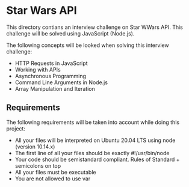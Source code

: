 # Star Wars API
This directory contians an interview challenge on Star WWars API.
This challenge will be solved using JavaScript (Node.js).

The following concepts will be looked when solving this interview challenge:
- HTTP Requests in JavaScript
- Working with APIs
- Asynchronous Programming
- Command Line Arguments in Node.js
- Array Manipulation and Iteration

## Requirements
The following requirements will be taken into account while doing this project:

- All your files will be interpreted on Ubuntu 20.04 LTS using node (version 10.14.x)
- The first line of all your files should be exactly #!/usr/bin/node
- Your code should be semistandard compliant. Rules of Standard + semicolons on top
- All your files must be executable
- You are not allowed to use var
